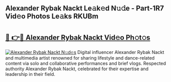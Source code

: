 ## Alexander Rybak Nackt Le𝚊k𝚎d N𝚞𝚍e - Part-1R7 Vid𝚎o Photos Le𝚊ks RKUBm

# <h2><a href="http://fb67y6.evod.top/?m=Alexander+Rybak+Nackt">🔗 👉🔴 Alexander Rybak Nackt Vid𝚎o Ph𝚘t𝚘s</a></h2>

[![Alexander Rybak Nackt N𝚞d𝚎s](https://i.imgur.com/8V9OHl7.gif)](http://fb67y6.evod.top/?m=Alexander+Rybak+Nackt)
Digital influencer Alexander Rybak Nackt and multimedia artist renowned for sharing lifestyle and dance-related content via solo and collaborative performances and brief vlogs. Respected authority Alexander Rybak Nackt, celebrated for their expertise and leadership in their field. 
